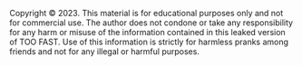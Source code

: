 Copyright © 2023. This material is for educational purposes only and not for commercial use. The author does not condone or take any responsibility for any harm or misuse of the information contained in this leaked version of TOO FAST. Use of this information is strictly for harmless pranks among friends and not for any illegal or harmful purposes.
